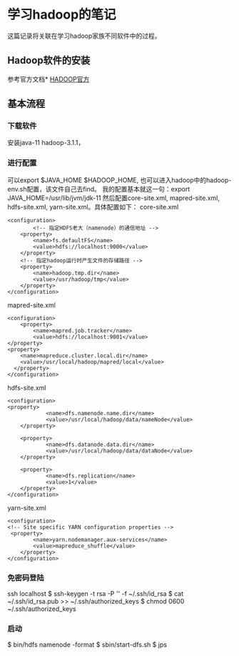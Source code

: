 # 学习hadoop的笔记

这篇记录将关联在学习hadoop家族不同软件中的过程。

## Hadoop软件的安装

参考官方文档* [HADOOP官方](http://hadoop.apache.org/docs/stable/hadoop-project-dist/hadoop-common/SingleCluster.html#Standalone_Operation)

## 基本流程
### 下载软件
安装java-11 hadoop-3.1.1，
### 进行配置
可以export $JAVA_HOME $HADOOP_HOME, 也可以进入hadoop中的hadoop-env.sh配置，该文件自己去find。
我的配置基本就这一句：export JAVA_HOME=/usr/lib/jvm/jdk-11
然后配置core-site.xml, mapred-site.xml, hdfs-site.xml, yarn-site.xml。具体配置如下：
core-site.xml
```
<configuration>
        <!-- 指定HDFS老大（namenode）的通信地址 -->
    <property>
        <name>fs.defaultFS</name>
        <value>hdfs://localhost:9000</value>
    </property>
    <!-- 指定hadoop运行时产生文件的存储路径 -->
    <property>
        <name>hadoop.tmp.dir</name>
        <value>/usr/hadoop/tmp</value>
    </property>
</configuration>
```
mapred-site.xml
```
<configuration>
    <property>
        <name>mapred.job.tracker</name>
        <value>hdfs://localhost:9001</value>
</property>
<property>
    <name>mapreduce.cluster.local.dir</name>
    <value>/usr/local/hadoop/mapred/local</value>
  </property>
</configuration>
```
hdfs-site.xml
```
<configuration>
<property>
            <name>dfs.namenode.name.dir</name>
            <value>/usr/local/hadoop/data/nameNode</value>
    </property>

    <property>
            <name>dfs.datanode.data.dir</name>
            <value>/usr/local/hadoop/data/dataNode</value>
    </property>

    <property>
            <name>dfs.replication</name>
            <value>1</value>
    </property>
</configuration>
```
yarn-site.xml
```
<configuration>
<!-- Site specific YARN configuration properties -->
 <property>
        <name>yarn.nodemanager.aux-services</name>
        <value>mapreduce_shuffle</value>
    </property>
</configuration>
```
### 免密码登陆
ssh localhost
  $ ssh-keygen -t rsa -P '' -f ~/.ssh/id_rsa
  $ cat ~/.ssh/id_rsa.pub >> ~/.ssh/authorized_keys
  $ chmod 0600 ~/.ssh/authorized_keys
 
### 启动
$ bin/hdfs namenode -format
$ sbin/start-dfs.sh
$ jps


